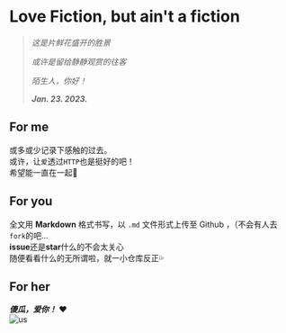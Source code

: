 # Love Fiction, but ain't a fiction

> *这是片鲜花盛开的胜景*  
> 
> *或许是留给静静观赏的往客*
>
> *陌生人，你好！*
>
> ***Jan. 23. 2023.***

## For me
或多或少记录下感触的过去。  
或许，让`爱`透过`HTTP`也是挺好的吧！  
希望能一直在一起🥰

## For you
全文用 **Markdown** 格式书写，以 `.md` 文件形式上传至 Github ，（不会有人去`fork`的吧...  
**issue**还是**star**什么的不会太关心  
随便看看什么的无所谓啦，就一小仓库反正💦

## For her
***傻瓜，爱你！*** ❤️  
![us](https://i.328888.xyz/2023/01/23/OM7Yx.jpeg)
